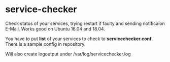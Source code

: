 # service-checker
Check status of your services, trying restart if faulty and sending notificaion E-Mail.
Works good on Ubuntu 16.04 and 18.04.

You have to put **list** of your services to check to **servicechecker.conf**. There is a sample config in repository.

Will also create logoutput under /var/log/servicechecker.log
